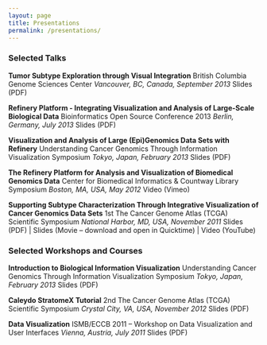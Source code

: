 ```yaml
---
layout: page
title: Presentations
permalink: /presentations/
---
```


### Selected Talks

__Tumor Subtype Exploration through Visual Integration__
British Columbia Genome Sciences Center
_Vancouver, BC, Canada, September 2013_
Slides (PDF)

__Refinery Platform - Integrating Visualization and Analysis of Large-Scale Biological Data__
Bioinformatics Open Source Conference 2013
_Berlin, Germany, July 2013_
Slides (PDF)

__Visualization and Analysis of Large (Epi)Genomics Data Sets with Refinery__
Understanding Cancer Genomics Through Information Visualization Symposium
_Tokyo, Japan, February 2013_
Slides (PDF)

__The Refinery Platform for Analysis and Visualization of Biomedical Genomics Data__
Center for Biomedical Informatics & Countway Library Symposium
_Boston, MA, USA, May 2012_
Video (Vimeo)

__Supporting Subtype Characterization Through Integrative Visualization of Cancer Genomics Data Sets__
1st The Cancer Genome Atlas (TCGA) Scientific Symposium
_National Harbor, MD, USA, November 2011_
Slides (PDF) | Slides (Movie – download and open in Quicktime) | Video (YouTube)

### Selected Workshops and Courses

__Introduction to Biological Information Visualization__
Understanding Cancer Genomics Through Information Visualization Symposium
_Tokyo, Japan, February 2013_
Slides (PDF)

__Caleydo StratomeX Tutorial__
2nd The Cancer Genome Atlas (TCGA) Scientific Symposium
_Crystal City, VA, USA, November 2012_
Slides (PDF)

__Data Visualization__
ISMB/ECCB 2011 – Workshop on Data Visualization and User Interfaces
_Vienna, Austria, July 2011_
Slides (PDF)